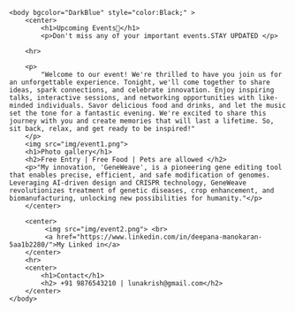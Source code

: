 <!DOCTYPE html>
<html>
    <head>
        <title>EVENTS</title>
        <link rel="icon"href="img/date.png" > 
    </head>

    <body bgcolor="DarkBlue" style="color:Black;" >
        <center>
            <h1>Upcoming Events📅</h1>
            <p>Don't miss any of your important events.STAY UPDATED </p>
        
        <hr>

        <p>
            "Welcome to our event! We're thrilled to have you join us for an unforgettable experience. Tonight, we'll come together to share ideas, spark connections, and celebrate innovation. Enjoy inspiring talks, interactive sessions, and networking opportunities with like-minded individuals. Savor delicious food and drinks, and let the music set the tone for a fantastic evening. We're excited to share this journey with you and create memories that will last a lifetime. So, sit back, relax, and get ready to be inspired!"
        </p>
        <img src="img/event1.png">
        <h1>Photo gallery</h1>
        <h2>Free Entry | Free Food | Pets are allowed </h2>
        <p>"My innovation, 'GeneWeave', is a pioneering gene editing tool that enables precise, efficient, and safe modification of genomes. Leveraging AI-driven design and CRISPR technology, GeneWeave revolutionizes treatment of genetic diseases, crop enhancement, and biomanufacturing, unlocking new possibilities for humanity."</p>
        </center>

        <center>
             <img src="img/event2.png"> <br>
             <a href="https://www.linkedin.com/in/deepana-manokaran-5aa1b2280/">My Linked in</a>
        </center>
        <hr>
        <center>
            <h1>Contact</h1>
            <h2> +91 9876543210 | lunakrish@gmail.com</h2>
        </center>
    </body>
</html>
